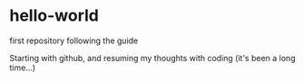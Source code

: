 # hello-world
first repository following the guide

Starting with github, and resuming my thoughts with coding (it's been a long time...)

